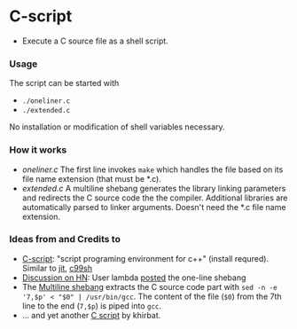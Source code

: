 # C-script
- Execute a C source file as a shell script. 

### Usage
The script can be started with
- `./oneliner.c` 
- `./extended.c`

No installation or modification of shell variables necessary.

### How it works
- *oneliner.c* The first line invokes `make` which handles the file based on its file name extension (that must be *.c).
- *extended.c* A multiline shebang generates the library linking parameters and redirects the C source code the the compiler. Additional libraries are automatically parsed to linker arguments. Doesn't need the *.c file name extension.

### Ideas from and Credits to
- [C-script](https://github.com/junjihashimoto/c-script): "script programing environment for c++" (install requred). Similar to [jit](https://github.com/radiospiel/jit), [c99sh](https://github.com/RhysU/c99sh)
- [Discussion on HN](https://news.ycombinator.com/item?id=9144467): User lambda [posted](https://news.ycombinator.com/item?id=9145279) the one-line shebang
- The [Multiline shebang](http://rosettacode.org/wiki/Multiline_shebang#C) extracts the C source code part with `sed -n -e '7,$p' < "$0" | /usr/bin/gcc`. The content of the file (`$0`) from the 7th line to the end (`7,$p`) is piped into `gcc`.
- ... and yet another [C script](https://gist.github.com/khirbat/1471088) by khirbat.
